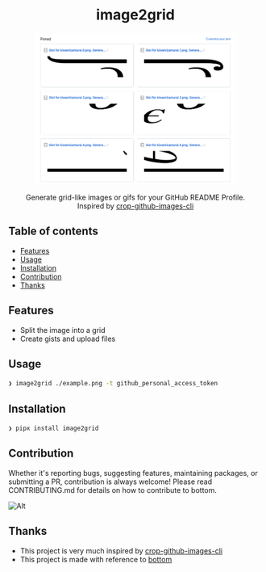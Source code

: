 <div align="center">
  <h1>image2grid</h1>
  <img src="https://raw.githubusercontent.com/kiwamizamurai/image2grid/main/example.png" alt="example output by image2grid" width="400" height="300">
  <p>
  Generate grid-like images or gifs for your GitHub README Profile.<br />Inspired by <a href=https://github.com/mathdroid/crop-github-images-cli>crop-github-images-cli</a>
  </p>
</div>


## Table of contents
- [Features](#features)
- [Usage](#usage)
- [Installation](#installation)
- [Contribution](#contribution)
- [Thanks](#thanks)

## Features

- Split the image into a grid
- Create gists and upload files

## Usage

```bash
❯ image2grid ./example.png -t github_personal_access_token
```

## Installation

```bash
❯ pipx install image2grid
```

## Contribution

Whether it's reporting bugs, suggesting features, maintaining packages, or submitting a PR, contribution is always welcome! Please read CONTRIBUTING.md for details on how to contribute to bottom.

![Alt](https://repobeats.axiom.co/api/embed/72ed4cd2868b94489518a171f0404b6de7386c74.svg "Repobeats analytics image")

## Thanks

- This project is very much inspired by [crop-github-images-cli](https://github.com/mathdroid/crop-github-images-cli)
- This project is made with reference to [bottom](https://github.com/ClementTsang/bottom)
